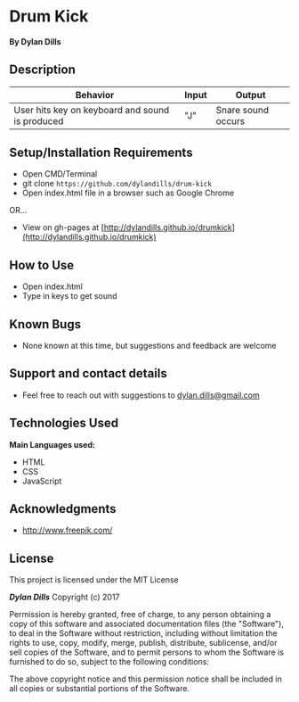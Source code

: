 # Drum Kick

#### By **Dylan Dills**

## Description

 | Behavior                                                  |  Input | Output    |
 | --------------------------------------------------------- | ------ | --------- |
 | User hits key on keyboard and sound is produced    | "J" | Snare sound occurs |

## Setup/Installation Requirements

* Open CMD/Terminal
* git clone `https://github.com/dylandills/drum-kick`
* Open index.html file in a browser such as Google Chrome

OR...

* View on gh-pages at [http://dylandills.github.io/drumkick](http://dylandills.github.io/drumkick)

## How to Use

* Open index.html
* Type in keys to get sound

## Known Bugs

* None known at this time, but suggestions and feedback are welcome

## Support and contact details

* Feel free to reach out with suggestions to dylan.dills@gmail.com

## Technologies Used

**Main Languages used:**

* HTML
* CSS
* JavaScript


## Acknowledgments

* http://www.freepik.com/

## License

This project is licensed under the MIT License

**_Dylan Dills_** Copyright (c) 2017

Permission is hereby granted, free of charge, to any person obtaining a copy of this software and associated documentation files (the "Software"), to deal in the Software without restriction, including without limitation the rights to use, copy, modify, merge, publish, distribute, sublicense, and/or sell copies of the Software, and to permit persons to whom the Software is furnished to do so, subject to the following conditions:

The above copyright notice and this permission notice shall be included in all copies or substantial portions of the Software.
